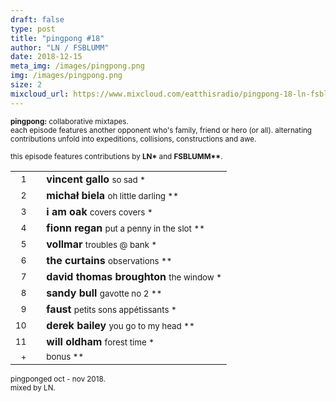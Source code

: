 ```yaml
---
draft: false
type: post
title: "pingpong #18"
author: "LN / FSBLUMM"
date: 2018-12-15
meta_img: /images/pingpong.png
img: /images/pingpong.png
size: 2
mixcloud_url: https://www.mixcloud.com/eatthisradio/pingpong-18-ln-fsblumm/ 
---
```



<small><b>pingpong:</b> collaborative mixtapes.<br>
	each episode features another opponent who's family, friend or hero (or all). alternating contributions unfold into expeditions, collisions, constructions and awe.</small>

<small>this episode features contributions by <b>LN\*</b> and <b>FSBLUMM\*\*</b>.</small>



|                  |   |         		|
|----------------: |---| -------------	|
| <small>1</small> |   | **vincent gallo** 				<small>		so sad 					*</small>   |
| <small>2</small> |   | **michał biela**				<small>		oh little darling		**</small>	|
| <small>3</small> |   | **i am oak** 					<small>		covers covers 			*</small>   |
| <small>4</small> |   | **fionn regan**  				<small>		put a penny in the slot **</small>	|
| <small>5</small> |   | **vollmar**					<small>		troubles @ bank			*</small>   |
| <small>6</small> |   | **the curtains** 				<small>		observations			**</small>	|
| <small>7</small> |   | **david thomas broughton** 	<small>		the window 				*</small>   |
| <small>8</small> |   | **sandy bull** 				<small>		gavotte no 2 			**</small>|
| <small>9</small> |   | **faust**		 				<small>		petits sons appétissants *</small>|
| <small>10</small>|   | **derek bailey** 				<small>		you go to my head 		**</small>|
| <small>11</small>|   | **will oldham** 				<small>		forest time				*</small>|
| <small>+</small> |   | <small>bonus 		**</small>|



<small>pingponged oct - nov 2018.<br>mixed by LN.</small>
